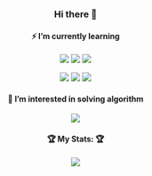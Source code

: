 
### <center>Hi there 👋</center>
#### <center>⚡ I’m currently learning </center>

<p align="center">
  <img src="https://img.shields.io/badge/java-%23ED8B00.svg?style=for-the-badge&logo=java&logoColor=white"/>
  <img src="https://img.shields.io/badge/spring-%236DB33F.svg?style=for-the-badge&logo=spring&logoColor=white"/>
    <img src="https://img.shields.io/badge/AWS-%23FF9900.svg?style=for-the-badge&logo=amazon-aws&logoColor=white"/>
</p> 
<p align="center">
  <img src="https://img.shields.io/badge/Oracle-F80000?style=for-the-badge&logo=oracle&logoColor=white"/>
    <img src="https://img.shields.io/badge/mysql-%2300f.svg?style=for-the-badge&logo=mysql&logoColor=white"/>
      <img src="https://img.shields.io/badge/MariaDB-003545?style=for-the-badge&logo=mariadb&logoColor=white"/>
 </p> 


#### <center>🌱 I’m interested in solving algorithm</center>
<p align="center">
  <img src="https://solved.ac/wogns0108/"/>
</p>

####  <center>🏆 My Stats: 🏆</center>
<p align="center">
  <img src="https://github-readme-stats.vercel.app/api?username=jayjaehunchoi&show_icons=true&theme=radical"/>
</p>

<!--
**jayjaehunchoi/jayjaehunchoi** is a ✨ _special_ ✨ repository because its `README.md` (this file) appears on your GitHub profile.

Here are some ideas to get you started:

- 🔭 I’m currently working on ...
- 🌱 I’m currently learning ...
- 👯 I’m looking to collaborate on ...
- 🤔 I’m looking for help with ...
- 💬 Ask me about ...
- 📫 How to reach me: ...
- 😄 Pronouns: ...
- ⚡ Fun fact: ...
- [![Solved.ac Profile](http://mazassumnida.wtf/api/v2/generate_badge?boj=wogns0108)](https://solved.ac/wogns0108/)
-->
